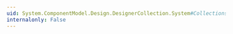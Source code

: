 ```yaml
---
uid: System.ComponentModel.Design.DesignerCollection.System#Collections#ICollection#IsSynchronized
internalonly: False
---
```

